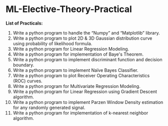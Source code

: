 # ML-Elective-Theory-Practical

**List of Practicals:**
 1) Write a python program to handle the “Numpy” and “Matplotlib” library.
 2) Write a python program to plot 2D & 3D Gaussian distribution curve using probability of     likelihood formula.
 3) Write a python program for Linear Regression Modeling.
 4) Write a python program for implementation of Baye's Theorem.
 5) Write a python program to implement discriminant function and decision boundary.
 6) Write a python program to implement Naïve Bayes Classifier.
 7) Write a python program to plot Receiver Operating Characteristics (ROC) curves.
 8) Write a python program for Multivariate Regression Modeling.
 9) Write a python program for Linear Regression using Gradient Descent algorithm.
10) Write a python program to implement Parzen Window Density estimation for any randomly generated signal.
11) Write a python program for implementation of k-nearest neighbor algorithm.
